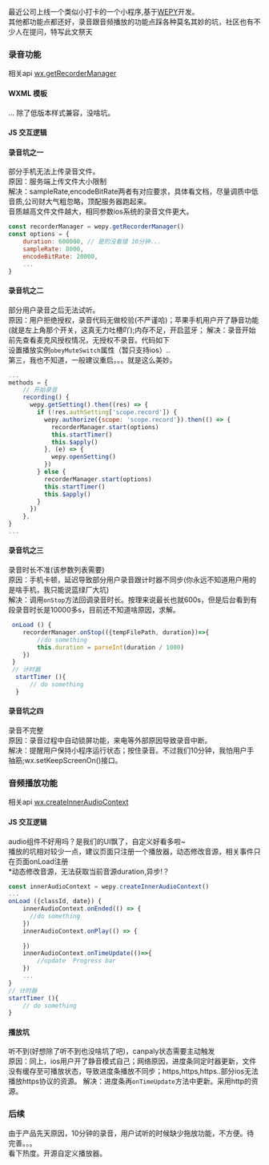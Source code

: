 最近公司上线一个类似小打卡的一个小程序,基于[WEPY](https://tencent.github.io/wepy/)开发。<br>
其他都功能点都还好，录音跟音频播放的功能点踩各种莫名其妙的坑，社区也有不少人在提问，特写此文祭天<br>

### 录音功能 

相关api [wx.getRecorderManager](https://developers.weixin.qq.com/miniprogram/dev/api/getRecorderManager.html)

#### WXML 模板 <br>
... 除了低版本样式兼容，没啥坑。<br>
#### JS 交互逻辑

#### 录音坑之一
部分手机无法上传录音文件。<br>
原因：服务端上传文件大小限制<br>
解决：sampleRate,encodeBitRate两者有对应要求，具体看文档，尽量调质中低音质,公司财大气粗忽略，顶配服务器跑起来。<br>
音质越高文件文件越大，相同参数ios系统的录音文件更大。
```js
const recorderManager = wepy.getRecorderManager()
const options = {
    duration: 600000, // 是的没看错 10分钟...
    sampleRate: 8000,
    encodeBitRate: 20000,
    ...
}
```

#### 录音坑之二
部分用户录音之后无法试听。<br>
原因：用户拒绝授权，录音代码无做校验(不严谨哈)；苹果手机用户开了静音功能(就是左上角那个开关，这真无力吐槽吖);内存不足，开启蓝牙；
解决：录音开始前先查看麦克风授权情况，无授权不录音。代码如下<br>设置播放实例```obeyMuteSwitch```属性（暂只支持ios）..<br>第三，我也不知道，一般建议重启。。。就是这么美妙。
```js
...
methods = {
    // 开始录音
    recording() {
      wepy.getSetting().then((res) => {
        if (!res.authSetting['scope.record']) {
          wepy.authorize({scope: 'scope.record'}).then(() => {
            recorderManager.start(options)
            this.startTimer()
            this.$apply()
          }, (e) => {
            wepy.openSetting()
          })
        } else {
          recorderManager.start(options)
          this.startTimer()
          this.$apply()
        }
      })
    },
}
...
```
#### 录音坑之三
录音时长不准(该参数列表需要)<br>
原因：手机卡顿，延迟导致部分用户录音跟计时器不同步(你永远不知道用户用的是啥手机，我只能说蓝绿厂大坑)<br>
解决：调用```onStop```方法回调录音时长。按理来说最长也就600s，但是后台看到有段录音时长是10000多s，目前还不知道啥原因，求解。
```js
 onLoad () {
    recorderManager.onStop(({tempFilePath, duration})=>{
        //do something
        this.duration = parseInt(duration / 1000)
    }) 
 }
 // 计时器
  startTimer (){
      // do something
  }
```
#### 录音坑之四
录音不完整<br>
原因：录音过程中自动锁屏功能，来电等外部原因导致录音中断。<br>
解决：提醒用户保持小程序运行状态；按住录音。不过我们10分钟，我怕用户手抽筋;wx.setKeepScreenOn()接口。

### 音频播放功能 
相关api [wx.createInnerAudioContext](https://developers.weixin.qq.com/miniprogram/dev/api/createInnerAudioContext.html)

#### JS 交互逻辑
audio组件不好用吗？是我们的UI飘了，自定义好看多啦~<br>
播放的坑相对较少一点，建议页面只注册一个播放器，动态修改音源，相关事件只在页面onLoad注册<br>
*动态修改音源，无法获取当前音源duration,异步!？
```js
const innerAudioContext = wepy.createInnerAudioContext()
...
onLoad ({classId, date}) {
    innerAudioContext.onEnded(() => {
      //do something
    })
    innerAudioContext.onPlay(() => {
       
    })
    innerAudioContext.onTimeUpdate(()=>{
        //update  Progress bar
    })
    ...
}
// 计时器
startTimer (){
    // do something
}
```
#### 播放坑
听不到(好想除了听不到也没啥坑了吧)，canpaly状态需要主动触发<br>
原因：同上，ios用户开了静音模式自己；网络原因，进度条同定时器更新，文件没有缓存至可播放状态，导致进度条播放不同步；https,https,https..部分ios无法播放https协议的资源。
解决：进度条再```onTimeUpdate```方法中更新。采用http的资源。

### 后续
由于产品先天原因，10分钟的录音，用户试听的时候缺少拖放功能，不方便。待完善。。。<br>
看下热度。开源自定义播放器。

